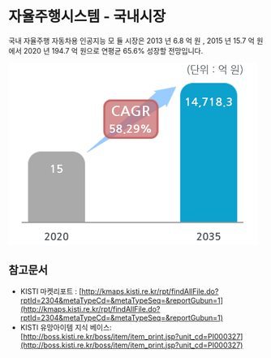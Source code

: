 # 자율주행시스템 - 국내시장

국내 자율주행 자동차용 인공지능 모 듈 시장은  2013 년  6.8 억 원 , 2015 년  15.7 억 원에서  2020 년  194.7 억 원으로 연평균  65.6%  성장할 전망입니다.


![ ](./images/자율주행시스템_Q12_2_1.PNG)

## 참고문서
- KISTI 마켓리포트 : [http://kmaps.kisti.re.kr/rpt/findAllFile.do?rptId=2304&metaTypeCd=&metaTypeSeq=&reportGubun=1](http://kmaps.kisti.re.kr/rpt/findAllFile.do?rptId=2304&metaTypeCd=&metaTypeSeq=&reportGubun=1)
- KISTI 유망아이템 지식 베이스: [http://boss.kisti.re.kr/boss/item/item_print.jsp?unit_cd=PI000327](http://boss.kisti.re.kr/boss/item/item_print.jsp?unit_cd=PI000327)
